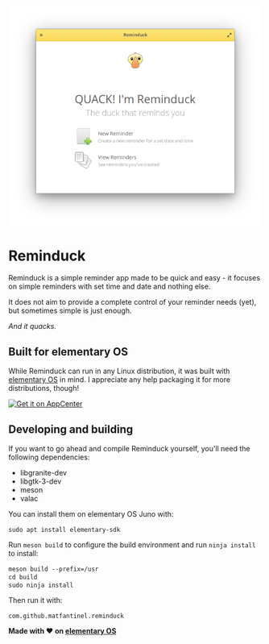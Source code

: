 <p align="center">
    <img src="data/screenshots/Welcome.png" alt="Screenshot" />
</p>

# Reminduck

Reminduck is a simple reminder app made to be quick and easy - it focuses on simple reminders with set time and date and nothing else.

It does not aim to provide a complete control of your reminder needs (yet), but sometimes simple is just enough.

_And it quacks._

## Built for elementary OS

While Reminduck can run in any Linux distribution, it was built with [elementary OS] in mind. I appreciate any help packaging it for more distributions, though!

[![Get it on AppCenter](https://appcenter.elementary.io/badge.svg)][AppCenter]


## Developing and building

If you want to go ahead and compile Reminduck yourself, you'll need the following dependencies:

* libgranite-dev
* libgtk-3-dev
* meson
* valac

You can install them on elementary OS Juno with:

```shell
sudo apt install elementary-sdk
```

Run `meson build` to configure the build environment and run `ninja install`
to install:

```shell
meson build --prefix=/usr
cd build
sudo ninja install
```

Then run it with:

```shell
com.github.matfantinel.reminduck
```


**Made with :heart: on [elementary OS]**

[elementary OS]: https://elementary.io
[AppCenter]: https://appcenter.elementary.io/com.github.matfantinel.reminduck
